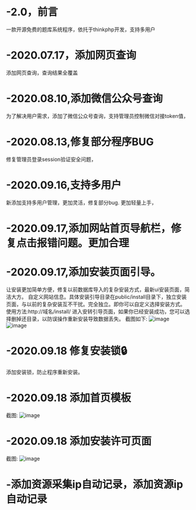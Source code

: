 # -2.0，前言
一款开源免费的题库系统程序，依托于thinkphp开发，支持多用户
# -2020.07.17，添加网页查询
添加网页查询，查询结果全覆盖
# -2020.08.10,添加微信公众号查询
为了解决用户需求，添加了微信公众号查询，支持管理员控制微信对接token值，
# -2020.08.13,修复部分程序BUG
修复管理员登录session验证安全问题，
# -2020.09.16,支持多用户
新添加支持多用户管理，更加灵活，修复部分bug.
更加轻量上手，
# -2020.09.17,添加网站首页导航栏，修复点击报错问题。更加合理
# -2020.09.17,添加安装页面引导。
让安装更加简单方便，修复以前数据库导入的复杂安装方式，最新ui安装页面，简洁大方。
自定义网站信息。具体安装引导目录在public/install目录下，独立安装页面，与以前的复杂安装互不干扰。完全独立。即你可以自定义选择安装方式。
使用方法:http://域名/install/
进入安转引导页面，如果你已经安装成功，您可以选择删掉还目录，以防误操作重新安装导致数据丢失。
截图如下:
![image](https://common-fd.zol-img.com.cn/g6/M00/07/00/ChMkKV9jhlyIJ7kSAAI0garGuZQAACbsgI2KmsAAjSZ987.jpg)
![image](https://common-fd.zol-img.com.cn/g6/M00/07/00/ChMkKV9jhnaIVSDwAAHRkkgapGQAACbsgKE0VMAAdGq816.jpg)
# -2020.09.18 修复安装锁🔒
添加安装锁，防止程序重新安装。
# -2020.09.18 添加首页模板
截图:
![image](https://common-fd.zol-img.com.cn/g6/M00/07/04/ChMkKV9kOSqIGzIRAAHeZ2QG-eoAACc1QP2lbQAAd5_795.jpg)
# -2020.09.18 添加安装许可页面
截图:
![image]()
# -添加资源采集ip自动记录，添加资源ip自动记录
  
